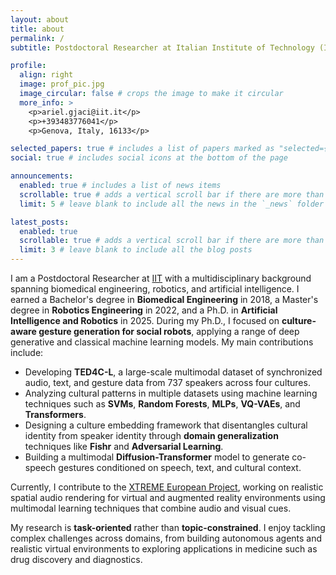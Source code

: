 ```yaml
---
layout: about
title: about
permalink: /
subtitle: Postdoctoral Researcher at Italian Institute of Technology (IIT)

profile:
  align: right
  image: prof_pic.jpg
  image_circular: false # crops the image to make it circular
  more_info: >
    <p>ariel.gjaci@iit.it</p>
    <p>+393483776041</p>
    <p>Genova, Italy, 16133</p>

selected_papers: true # includes a list of papers marked as "selected={true}"
social: true # includes social icons at the bottom of the page

announcements:
  enabled: true # includes a list of news items
  scrollable: true # adds a vertical scroll bar if there are more than 3 news items
  limit: 5 # leave blank to include all the news in the `_news` folder

latest_posts:
  enabled: true
  scrollable: true # adds a vertical scroll bar if there are more than 3 new posts items
  limit: 3 # leave blank to include all the blog posts
---
```


I am a Postdoctoral Researcher at [IIT](https://www.iit.it/en-US/home) with a multidisciplinary background spanning biomedical engineering, robotics, and artificial intelligence. 
I earned a Bachelor's degree in **Biomedical Engineering** in 2018, a Master's degree in **Robotics Engineering** in 2022, and a Ph.D. in **Artificial Intelligence and Robotics** in 2025. 
During my Ph.D., I focused on **culture-aware gesture generation for social robots**, applying a range of deep generative and classical machine learning models. 
My main contributions include:

- Developing **TED4C-L**, a large-scale multimodal dataset of synchronized audio, text, and gesture data from 737 speakers across four cultures.
- Analyzing cultural patterns in multiple datasets using machine learning techniques such as **SVMs**, **Random Forests**, **MLPs**, **VQ-VAEs**, and **Transformers**.
- Designing a culture embedding framework that disentangles cultural identity from speaker identity through **domain generalization** techniques like **Fishr** and **Adversarial Learning**.
- Building a multimodal **Diffusion-Transformer** model to generate co-speech gestures conditioned on speech, text, and cultural context.

Currently, I contribute to the [XTREME European Project](https://xtremeitu.dk/), working on realistic spatial audio rendering for virtual and augmented reality environments using 
multimodal learning techniques that combine audio and visual cues.

My research is **task-oriented** rather than **topic-constrained**. I enjoy tackling complex challenges across domains, from building autonomous agents and realistic virtual environments 
to exploring applications in medicine such as drug discovery and diagnostics.



